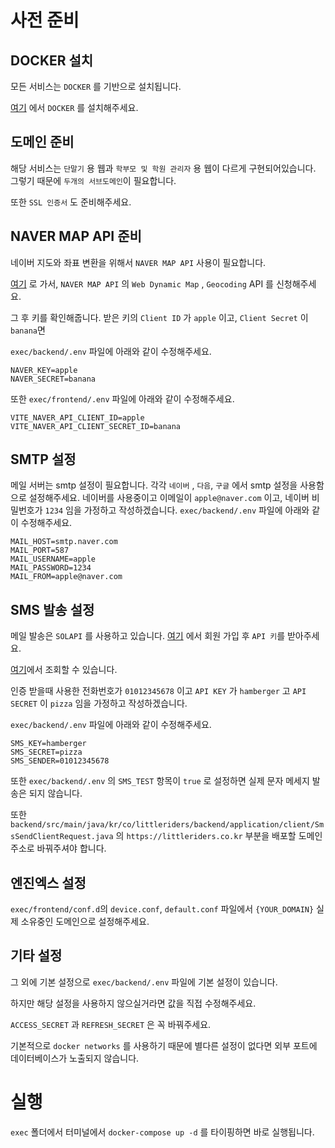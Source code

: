 # 사전 준비

## DOCKER 설치

모든 서비스는 `DOCKER` 를 기반으로 설치됩니다. 

[여기](https://www.docker.com/) 에서 `DOCKER` 를 설치해주세요.

## 도메인 준비

해당 서비스는 `단말기` 용 웹과 `학부모 및 학원 관리자` 용 웹이 다르게 구현되어있습니다. 그렇기 때문에 `두개의 서브도메인`이 필요합니다.

또한 `SSL 인증서` 도 준비해주세요.


## NAVER MAP API 준비

네이버 지도와 좌표 변환을 위해서 `NAVER MAP API` 사용이 필요합니다.

[여기](https://console.ncloud.com/naver-service/application/create) 로 가서, `NAVER MAP API` 의 `Web Dynamic Map` , `Geocoding` API 를 신청해주세요.

그 후 키를 확인해줍니다. 받은 키의 `Client ID` 가 `apple` 이고, `Client Secret` 이 `banana`면 

`exec/backend/.env` 파일에 아래와 같이 수정해주세요.

```
NAVER_KEY=apple
NAVER_SECRET=banana
```

또한  `exec/frontend/.env` 파일에 아래와 같이 수정해주세요.

```
VITE_NAVER_API_CLIENT_ID=apple
VITE_NAVER_API_CLIENT_SECRET_ID=banana
```


## SMTP 설정

메일 서버는 smtp 설정이 필요합니다.
각각 `네이버` , `다음`, `구글` 에서 smtp 설정을 사용함으로 설정해주세요.
네이버를 사용중이고 이메일이 `apple@naver.com` 이고, 네이버 비밀번호가 `1234` 임을 가정하고 작성하겠습니다.
`exec/backend/.env` 파일에 아래와 같이 수정해주세요.

```
MAIL_HOST=smtp.naver.com
MAIL_PORT=587
MAIL_USERNAME=apple
MAIL_PASSWORD=1234
MAIL_FROM=apple@naver.com
```

## SMS 발송 설정

메일 발송은 `SOLAPI` 를 사용하고 있습니다. [여기](https://solapi.com/) 에서 회원 가입 후 `API 키`를 받아주세요.

[여기](https://console.solapi.com/credentials)에서 조회할 수 있습니다.

 인증 받을때 사용한 전화번호가 `01012345678` 이고 `API KEY` 가 `hamberger` 고 `API SECRET` 이 `pizza` 임을 가정하고 작성하겠습니다.

 `exec/backend/.env` 파일에 아래와 같이 수정해주세요.

```
SMS_KEY=hamberger
SMS_SECRET=pizza
SMS_SENDER=01012345678
```

또한 `exec/backend/.env` 의 `SMS_TEST` 항목이 `true` 로 설정하면 실제 문자 메세지 발송은 되지 않습니다.

또한 `backend/src/main/java/kr/co/littleriders/backend/application/client/SmsSendClientRequest.java` 의 `https://littleriders.co.kr` 부분을 배포할 도메인 주소로 바꿔주셔야 합니다.

## 엔진엑스 설정

`exec/frontend/conf.d`의 `device.conf`, `default.conf` 파일에서 `{YOUR_DOMAIN}` 실제 소유중인 도메인으로 설정해주세요.

## 기타 설정



그 외에 기본 설정으로 `exec/backend/.env` 파일에 기본 설정이 있습니다.

하지만 해당 설정을 사용하지 않으실거라면 값을 직접 수정해주세요.

`ACCESS_SECRET` 과 `REFRESH_SECRET` 은 꼭 바꿔주세요.

기본적으로 `docker networks` 를 사용하기 때문에 별다른 설정이 없다면 외부 포트에 데이터베이스가 노출되지 않습니다.


# 실행
`exec` 폴더에서 터미널에서 `docker-compose up -d` 를 타이핑하면 바로 실행됩니다.